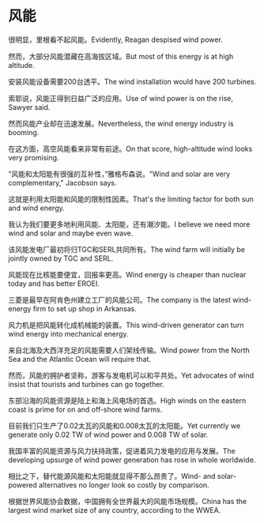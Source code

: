 # 风能

<p><span class="chinese">很明显，里根看不起风能。</span><span class="english">Evidently, Reagan despised wind power.</span></p>

<p><span class="chinese">然而，大部分风能潜藏在高海拔区域。</span><span class="english">But most of this energy is at high altitude.</span></p>

<p><span class="chinese">安装风能设备需要200台透平。</span><span class="english">The wind installation would have 200 turbines.</span></p>

<p><span class="chinese">索耶说，风能正得到日益广泛的应用。</span><span class="english">Use of wind power is on the rise, Sawyer said.</span></p>

<p><span class="chinese">然而风能产业却在迅速发展。</span><span class="english">Nevertheless, the wind energy industry is booming.</span></p>

<p><span class="chinese">在这方面，高空风能看来非常有前途。</span><span class="english">On that score, high-altitude wind looks very promising.</span></p>

<p><span class="chinese">“风能和太阳能有很强的互补性，”雅格布森说。</span><span class="english">"Wind and solar are very complementary," Jacobson says.</span></p>

<p><span class="chinese">这就是利用太阳能和风能的限制性因素。</span><span class="english">That's the limiting factor for both sun and wind energy.</span></p>

<p><span class="chinese">我认为我们要更多地利用风能、太阳能，还有潮汐能。</span><span class="english">I believe we need more wind and solar and maybe even wave.</span></p>

<p><span class="chinese">该风能发电厂最初将归TGC和SERL共同所有。</span><span class="english">The wind farm will initially be jointly owned by TGC and SERL.</span></p>

<p><span class="chinese">风能现在比核能要便宜，回报率更高。</span><span class="english">Wind energy is cheaper than nuclear today and has better EROEI.</span></p>

<p><span class="chinese">三菱是最早在阿肯色州建立工厂的风能公司。</span><span class="english">The company is the latest wind-energy firm to set up shop in Arkansas.</span></p>

<p><span class="chinese">风力机是把风能转化成机械能的装置。</span><span class="english">This wind-driven generator can turn wind energy into mechanical energy.</span></p>

<p><span class="chinese">来自北海及大西洋充足的风能需要人们架线传输。</span><span class="english">Wind power from the North Sea and the Atlantic Ocean will require that.</span></p>

<p><span class="chinese">然而，风能的拥护者坚称，游客与发电机可以和平共处。</span><span class="english">Yet advocates of wind insist that tourists and turbines can go together.</span></p>

<p><span class="chinese">东部沿海的风能资源是陆上和海上风电场的首选。</span><span class="english">High winds on the eastern coast is prime for on and off-shore wind farms.</span></p>

<p><span class="chinese">目前我们只生产了0.02太瓦的风能和0.008太瓦的太阳能。</span><span class="english">Yet currently we generate only 0.02 TW of wind power and 0.008 TW of solar.</span></p>

<p><span class="chinese">我国丰富的风能资源与风力扶持政策，促进着风力发电的应用与发展。</span><span class="english">The developing upsurge of wind power generation has rose in whole worldwide.</span></p>

<p><span class="chinese">相比之下，替代能源风能和太阳能就显得不那么昂贵了。</span><span class="english">Wind- and solar-powered alternatives no longer look so costly by comparison.</span></p>

<p><span class="chinese">根据世界风能协会数据，中国拥有全世界最大的风能市场规模。</span><span class="english">China has the largest wind market size of any country, according to the WWEA.</span></p>


